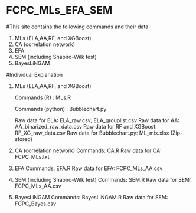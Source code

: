 # FCPC_MLs_EFA_SEM

#This site contains the following commands and their data
1. MLs (ELA,AA,RF, and XGBoost)
2. CA (correlation network)
3. EFA
4. SEM (including Shapiro-Wilk test)
5. BayesLiNGAM

#Individual Explanation
1. MLs (ELA,AA,RF, and XGBoost)

   Commands (R) : MLs.R
   
   Commands (python) : Bubblechart.py
   
   Raw data for ELA: ELA_raw.csv; ELA_grouplist.csv
   Raw data for AA: AA_binarized_raw_data.csv
   Raw data for RF and XGBoost: RF_XG_raw_data.csv
   Raw data for Bubblechart.py: ML_mix.xlsx (Zip-stored)
   
3. CA (correlation network)
   Commands: CA.R
   Raw data for CA: FCPC_MLs.txt

4. EFA
   Commands: EFA.R
   Raw data for EFA: FCPC_MLs_AA.csv

5. SEM (including Shapiro-Wilk test)
   Commands: SEM.R
   Raw data for SEM: FCPC_MLs_AA.csv

6. BayesLiNGAM
   Commands: BayesLiNGAM.R
   Raw data for SEM: FCPC_Bayes.csv
